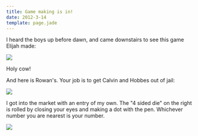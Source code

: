 ```yaml
---
title: Game making is in!
date: 2012-3-14
template: page.jade
---
```


I heard the boys up before dawn, and came downstairs to see this game
Elijah made:
  
  
[![](http://farm8.static.flickr.com/7070/6835290534_4fc9267a30.jpg)](http://www.flickr.com/photos/ripsawridge/6835290534/)
  
Holy cow!
  
  
And here is Rowan's. Your job is to get Calvin and Hobbes out of jail:
  
  
[![](http://farm8.static.flickr.com/7201/6981417125_a11ed1c2df.jpg)](http://www.flickr.com/photos/ripsawridge/6981417125/)
  
  
I got into the market with an entry of my own. The "4 sided die" on the
right is rolled by closing your eyes and making a dot with the pen. Whichever
number you are nearest is your number.
  
  
[![](http://farm8.static.flickr.com/7053/6835290622_1e781cf5d6.jpg)](http://www.flickr.com/photos/ripsawridge/6835290622/)
